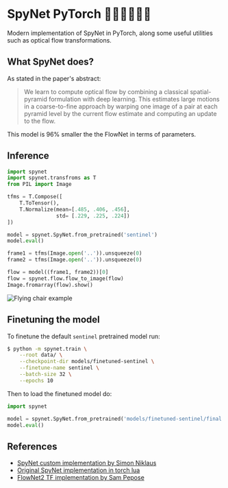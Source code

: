 # SpyNet PyTorch 🏊🏼‍♀️🏃🏼‍♀️

Modern implementation of SpyNet in PyTorch, along some useful utilities
such as optical flow transformations.

## What SpyNet does?

As stated in the paper's abstract:

> We learn to compute optical flow by combining a classical spatial-pyramid formulation with deep learning. This estimates large motions in a coarse-to-fine approach by warping one image of a pair at each pyramid level by the current flow estimate and computing an update to the flow.

This model is 96% smaller the the FlowNet in terms of parameters.

## Inference 

```python
import spynet
import spynet.transfroms as T
from PIL import Image

tfms = T.Compose([
    T.ToTensor(),
    T.Normalize(mean=[.485, .406, .456], 
                std= [.229, .225, .224])
])

model = spynet.SpyNet.from_pretrained('sentinel')
model.eval()

frame1 = tfms(Image.open('..')).unsqueeze(0)
frame2 = tfms(Image.open('..')).unsqueeze(0)

flow = model((frame1, frame2))[0]
flow = spynet.flow.flow_to_image(flow)
Image.fromarray(flow).show()
```

![Flying chair example](figures/example.png)


## Finetuning the model

To finetune the default `sentinel` pretrained model run:

```bash
$ python -m spynet.train \
    --root data/ \
    --checkpoint-dir models/finetuned-sentinel \
    --finetune-name sentinel \
    --batch-size 32 \
    --epochs 10
```

Then to load the finetuned model do:

```python
import spynet

model = spynet.SpyNet.from_pretrained('models/finetuned-sentinel/final.pt')
model.eval()
```


## References

- [SpyNet custom implementation by Simon Niklaus](https://github.com/sniklaus/pytorch-spynet/)
- [Original SpyNet implementation in torch lua](https://github.com/anuragranj/spynet)
- [FlowNet2 TF implementation by Sam Pepose](https://github.com/sampepose/flownet2-tf)

